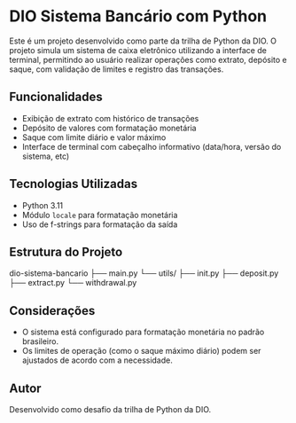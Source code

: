 # DIO Sistema Bancário com Python

Este é um projeto desenvolvido como parte da trilha de Python da DIO. O projeto simula um sistema de caixa eletrônico utilizando a interface de terminal, permitindo ao usuário realizar operações como extrato, depósito e saque, com validação de limites e registro das transações.

## Funcionalidades

- Exibição de extrato com histórico de transações
- Depósito de valores com formatação monetária
- Saque com limite diário e valor máximo
- Interface de terminal com cabeçalho informativo (data/hora, versão do sistema, etc)

## Tecnologias Utilizadas

- Python 3.11
- Módulo `locale` para formatação monetária
- Uso de f-strings para formatação da saída

## Estrutura do Projeto

dio-sistema-bancario
├── main.py
└── utils/
    ├── init.py
    ├── deposit.py
    ├── extract.py
    └── withdrawal.py

## Considerações

- O sistema está configurado para formatação monetária no padrão brasileiro.
- Os limites de operação (como o saque máximo diário) podem ser ajustados de acordo com a necessidade.

## Autor

Desenvolvido como desafio da trilha de Python da DIO.
